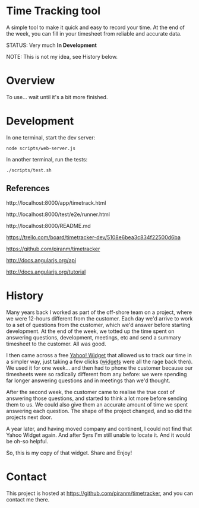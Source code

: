 # Time Tracking tool

A simple tool to make it quick and easy to record your time. At the end of the week, you can fill in your timesheet from reliable and accurate data.

STATUS: Very much **In Development**

NOTE: This is not my idea, see History below.

# Overview

To use... wait until it's a bit more finished.


# Development

In one terminal, start the dev server:

    node scripts/web-server.js

In another terminal, run the tests:

    ./scripts/test.sh

## References

http://localhost:8000/app/timetrack.html

http://localhost:8000/test/e2e/runner.html

http://localhost:8000/README.md

https://trello.com/board/timetracker-dev/5108e6bea3c834f22500d6ba

https://github.com/piranm/timetracker

http://docs.angularjs.org/api

http://docs.angularjs.org/tutorial

# History

Many years back I worked as part of the off-shore team on a project, where we were 12-hours different from the customer. Each day we'd arrive to work to a set of questions from the customer, which we'd answer before starting development. At the end of the week, we totted up the time spent on answering questions, development, meetings, etc and send a summary timesheet to the customer. All was good.

I then came across a free [Yahoo! Widget](http://en.wikipedia.org/wiki/Yahoo!_Widgets) that allowed us to track our time in a simpler way, just taking a few clicks ([widgets](http://en.wikipedia.org/wiki/Widget_engine) were all the rage back then). We used it for one week... and then had to phone the customer because our timesheets were so radically different from any before: we were spending far longer answering questions and in meetings than we'd thought.

After the second week, the customer came to realise the true cost of answering those questions, and started to think a lot more before sending them to us. We could also give them an accurate amount of time we spent answering each question. The shape of the project changed, and so did the projects next door.

A year later, and having moved company and continent, I could not find that Yahoo Widget again. And after 5yrs I'm still unable to locate it. And it would be oh-so helpful.

So, this is my copy of that widget. Share and Enjoy!

# Contact

This project is hosted at https://github.com/piranm/timetracker, and you can contact me there.

[angular-seed]: https://github.com/angular/angular-seed
